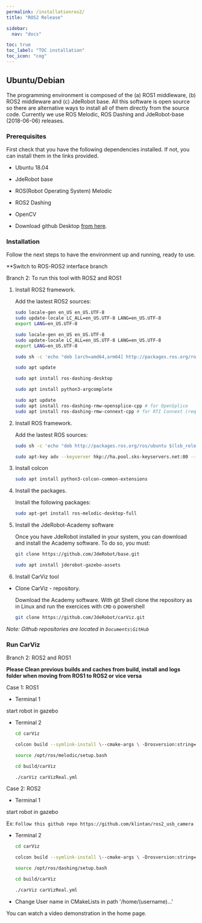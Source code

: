 ```yaml
---
permalink: /installationros2/
title: "ROS2 Release"

sidebar:
  nav: "docs"

toc: true
toc_label: "TOC installation"
toc_icon: "cog"
---
```




## Ubuntu/Debian

The programming environment is composed of the (a) ROS1 middleware, (b) ROS2 middleware and (c) JdeRobot base. All this software is open source so there are alternative ways to install all of them directly from the source code. Currently we use ROS Melodic, ROS Dashing and JdeRobot-base (2018-06-06) releases.

### Prerequisites

First check that you have the following dependencies installed. If not, you can install them in the links provided.

- Ubuntu 18.04 

- JdeRobot base 

- ROS(Robot Operating System) Melodic

- ROS2 Dashing

- OpenCV

- Download github Desktop <a href="https://desktop.github.com" target="_blank">from here</a>.



### Installation
Follow the next steps to have the environment up and running, ready to use.

**Switch to ROS-ROS2 interface branch

Branch 2: To run this tool with ROS2 and ROS1


1. Install ROS2 framework.

    Add the lastest ROS2 sources:

    ```bash
    sudo locale-gen en_US en_US.UTF-8
    sudo update-locale LC_ALL=en_US.UTF-8 LANG=en_US.UTF-8
    export LANG=en_US.UTF-8
    ```

    ```bash
    sudo locale-gen en_US en_US.UTF-8
    sudo update-locale LC_ALL=en_US.UTF-8 LANG=en_US.UTF-8
    export LANG=en_US.UTF-8
    ```
    ```bash
    sudo sh -c 'echo "deb [arch=amd64,arm64] http://packages.ros.org/ros2/ubuntu `lsb_release -cs` main" > /etc/apt/sources.list.d/ros2-latest.list'
    ```
    ```bash
    sudo apt update
    ```
    ```bash
    sudo apt install ros-dashing-desktop

    ```
    ```bash
    sudo apt install python3-argcomplete
    ```
    ```bash
    sudo apt update
    sudo apt install ros-dashing-rmw-opensplice-cpp # for OpenSplice
    sudo apt install ros-dashing-rmw-connext-cpp # for RTI Connext (requires license agreement)
    ```

2. Install ROS framework.

    Add the lastest ROS sources:

    ```bash
    sudo sh -c 'echo "deb http://packages.ros.org/ros/ubuntu $(lsb_release -sc) main" > /etc/apt/sources.list.d/ros-latest.list'
    ```
    ```bash
    sudo apt-key adv --keyserver hkp://ha.pool.sks-keyservers.net:80 --recv-key 421C365BD9FF1F717815A3895523BAEEB01FA116
    ```
    
3. Install colcon

    ```bash
    sudo apt install python3-colcon-common-extensions
    ```

4. Install the packages.

    Install the following packages:

    ```bash
    sudo apt-get install ros-melodic-desktop-full
    ```

5. Install the JdeRobot-Academy software

    Once you have JdeRobot installed in your system, you can download and install the Academy software. To do so, you must:

    ```bash
    git clone https://github.com/JdeRobot/base.git

    sudo apt install jderobot-gazebo-assets

    ```

6. Install CarViz tool

- Clone CarViz - repository.

    Download the Academy software. With git Shell clone the repository as in Linux and run the exercices with `CMD` o powershell

    ```bash
    git clone https://github.com/JdeRobot/carViz.git
    ```
    
_Note: Github repositories are located in `Documents\GitHub`_


### Run CarViz


Branch 2: ROS2 and ROS1

**Please Clean previous builds and caches from build, install and logs folder when moving from ROS1 to ROS2 or vice versa**

Case 1: ROS1

- Terminal 1

start robot in gazebo 

- Terminal 2

    ```bash
    cd carViz
    ```
    ```bash
    colcon build --symlink-install \--cmake-args \ -Drosversion:string=1
    ```
    ```bash
    source /opt/ros/melodic/setup.bash
    ```
    ```bash
    cd build/carViz 

    ./carViz carVizReal.yml
    ```
    
Case 2: ROS2

- Terminal 1

start robot in gazebo 

Ex: ``` Follow this github repo https://github.com/klintan/ros2_usb_camera ```

- Terminal 2

    ```bash
    cd carViz
    ```
    ```bash
    colcon build --symlink-install \--cmake-args \ -Drosversion:string=0
    ```
    ```bash
    source /opt/ros/dashing/setup.bash
    ```
    ```bash
    cd build/carViz 

    ./carViz carVizReal.yml
    ```
- Change User name in CMakeLists in path '/home/(username)...'


You can watch a video demonstration in the home page.



